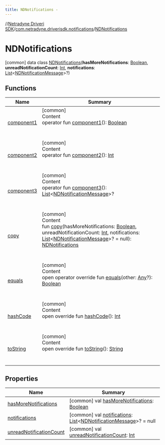 ```yaml
---
title: NDNotifications -
---
```

//[Netradyne Driveri SDK](../../index.md)/[com.netradyne.driverisdk.notifications](../index.md)/[NDNotifications](index.md)



# NDNotifications  
 [common] data class [NDNotifications](index.md)(**hasMoreNotifications**: [Boolean](https://kotlinlang.org/api/latest/jvm/stdlib/kotlin/-boolean/index.html), **unreadNotificationCount**: [Int](https://kotlinlang.org/api/latest/jvm/stdlib/kotlin/-int/index.html), **notifications**: [List](https://kotlinlang.org/api/latest/jvm/stdlib/kotlin.collections/-list/index.html)<[NDNotificationMessage](../-n-d-notification-message/index.md)>?)   


## Functions  
  
|  Name|  Summary| 
|---|---|
| <a name="com.netradyne.driverisdk.notifications/NDNotifications/component1/#/PointingToDeclaration/"></a>[component1](component1.md)| <a name="com.netradyne.driverisdk.notifications/NDNotifications/component1/#/PointingToDeclaration/"></a>[common]  <br>Content  <br>operator fun [component1](component1.md)(): [Boolean](https://kotlinlang.org/api/latest/jvm/stdlib/kotlin/-boolean/index.html)  <br><br><br>
| <a name="com.netradyne.driverisdk.notifications/NDNotifications/component2/#/PointingToDeclaration/"></a>[component2](component2.md)| <a name="com.netradyne.driverisdk.notifications/NDNotifications/component2/#/PointingToDeclaration/"></a>[common]  <br>Content  <br>operator fun [component2](component2.md)(): [Int](https://kotlinlang.org/api/latest/jvm/stdlib/kotlin/-int/index.html)  <br><br><br>
| <a name="com.netradyne.driverisdk.notifications/NDNotifications/component3/#/PointingToDeclaration/"></a>[component3](component3.md)| <a name="com.netradyne.driverisdk.notifications/NDNotifications/component3/#/PointingToDeclaration/"></a>[common]  <br>Content  <br>operator fun [component3](component3.md)(): [List](https://kotlinlang.org/api/latest/jvm/stdlib/kotlin.collections/-list/index.html)<[NDNotificationMessage](../-n-d-notification-message/index.md)>?  <br><br><br>
| <a name="com.netradyne.driverisdk.notifications/NDNotifications/copy/#kotlin.Boolean#kotlin.Int#kotlin.collections.List[com.netradyne.driverisdk.notifications.NDNotificationMessage]?/PointingToDeclaration/"></a>[copy](copy.md)| <a name="com.netradyne.driverisdk.notifications/NDNotifications/copy/#kotlin.Boolean#kotlin.Int#kotlin.collections.List[com.netradyne.driverisdk.notifications.NDNotificationMessage]?/PointingToDeclaration/"></a>[common]  <br>Content  <br>fun [copy](copy.md)(hasMoreNotifications: [Boolean](https://kotlinlang.org/api/latest/jvm/stdlib/kotlin/-boolean/index.html), unreadNotificationCount: [Int](https://kotlinlang.org/api/latest/jvm/stdlib/kotlin/-int/index.html), notifications: [List](https://kotlinlang.org/api/latest/jvm/stdlib/kotlin.collections/-list/index.html)<[NDNotificationMessage](../-n-d-notification-message/index.md)>? = null): [NDNotifications](index.md)  <br><br><br>
| <a name="kotlin/Any/equals/#kotlin.Any?/PointingToDeclaration/"></a>[equals](../../com.netradyne.driverisdk.video/-n-d-video-a-p-i/index.md#%5Bkotlin%2FAny%2Fequals%2F%23kotlin.Any%3F%2FPointingToDeclaration%2F%5D%2FFunctions%2F-1360578461)| <a name="kotlin/Any/equals/#kotlin.Any?/PointingToDeclaration/"></a>[common]  <br>Content  <br>open operator override fun [equals](../../com.netradyne.driverisdk.video/-n-d-video-a-p-i/index.md#%5Bkotlin%2FAny%2Fequals%2F%23kotlin.Any%3F%2FPointingToDeclaration%2F%5D%2FFunctions%2F-1360578461)(other: [Any](https://kotlinlang.org/api/latest/jvm/stdlib/kotlin/-any/index.html)?): [Boolean](https://kotlinlang.org/api/latest/jvm/stdlib/kotlin/-boolean/index.html)  <br><br><br>
| <a name="kotlin/Any/hashCode/#/PointingToDeclaration/"></a>[hashCode](../../com.netradyne.driverisdk.video/-n-d-video-a-p-i/index.md#%5Bkotlin%2FAny%2FhashCode%2F%23%2FPointingToDeclaration%2F%5D%2FFunctions%2F-1360578461)| <a name="kotlin/Any/hashCode/#/PointingToDeclaration/"></a>[common]  <br>Content  <br>open override fun [hashCode](../../com.netradyne.driverisdk.video/-n-d-video-a-p-i/index.md#%5Bkotlin%2FAny%2FhashCode%2F%23%2FPointingToDeclaration%2F%5D%2FFunctions%2F-1360578461)(): [Int](https://kotlinlang.org/api/latest/jvm/stdlib/kotlin/-int/index.html)  <br><br><br>
| <a name="kotlin/Any/toString/#/PointingToDeclaration/"></a>[toString](../../com.netradyne.driverisdk.video/-n-d-video-a-p-i/index.md#%5Bkotlin%2FAny%2FtoString%2F%23%2FPointingToDeclaration%2F%5D%2FFunctions%2F-1360578461)| <a name="kotlin/Any/toString/#/PointingToDeclaration/"></a>[common]  <br>Content  <br>open override fun [toString](../../com.netradyne.driverisdk.video/-n-d-video-a-p-i/index.md#%5Bkotlin%2FAny%2FtoString%2F%23%2FPointingToDeclaration%2F%5D%2FFunctions%2F-1360578461)(): [String](https://kotlinlang.org/api/latest/jvm/stdlib/kotlin/-string/index.html)  <br><br><br>


## Properties  
  
|  Name|  Summary| 
|---|---|
| <a name="com.netradyne.driverisdk.notifications/NDNotifications/hasMoreNotifications/#/PointingToDeclaration/"></a>[hasMoreNotifications](has-more-notifications.md)| <a name="com.netradyne.driverisdk.notifications/NDNotifications/hasMoreNotifications/#/PointingToDeclaration/"></a> [common] val [hasMoreNotifications](has-more-notifications.md): [Boolean](https://kotlinlang.org/api/latest/jvm/stdlib/kotlin/-boolean/index.html)   <br>
| <a name="com.netradyne.driverisdk.notifications/NDNotifications/notifications/#/PointingToDeclaration/"></a>[notifications](notifications.md)| <a name="com.netradyne.driverisdk.notifications/NDNotifications/notifications/#/PointingToDeclaration/"></a> [common] val [notifications](notifications.md): [List](https://kotlinlang.org/api/latest/jvm/stdlib/kotlin.collections/-list/index.html)<[NDNotificationMessage](../-n-d-notification-message/index.md)>? = null   <br>
| <a name="com.netradyne.driverisdk.notifications/NDNotifications/unreadNotificationCount/#/PointingToDeclaration/"></a>[unreadNotificationCount](unread-notification-count.md)| <a name="com.netradyne.driverisdk.notifications/NDNotifications/unreadNotificationCount/#/PointingToDeclaration/"></a> [common] val [unreadNotificationCount](unread-notification-count.md): [Int](https://kotlinlang.org/api/latest/jvm/stdlib/kotlin/-int/index.html)   <br>

